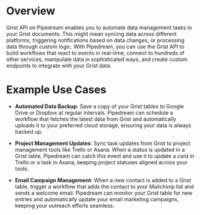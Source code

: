 # Overview

Grist API on Pipedream enables you to automate data management tasks in your Grist documents. This might mean syncing data across different platforms, triggering notifications based on data changes, or processing data through custom logic. With Pipedream, you can use the Grist API to build workflows that react to events in real-time, connect to hundreds of other services, manipulate data in sophisticated ways, and create custom endpoints to integrate with your Grist data.

# Example Use Cases

- **Automated Data Backup**: Save a copy of your Grist tables to Google Drive or Dropbox at regular intervals. Pipedream can schedule a workflow that fetches the latest data from Grist and automatically uploads it to your preferred cloud storage, ensuring your data is always backed up.

- **Project Management Updates**: Sync task updates from Grist to project management tools like Trello or Asana. When a status is updated in a Grist table, Pipedream can catch this event and use it to update a card in Trello or a task in Asana, keeping project statuses aligned across your tools.

- **Email Campaign Management**: When a new contact is added to a Grist table, trigger a workflow that adds the contact to your Mailchimp list and sends a welcome email. Pipedream can monitor your Grist table for new entries and automatically update your email marketing campaigns, keeping your outreach efforts seamless.
